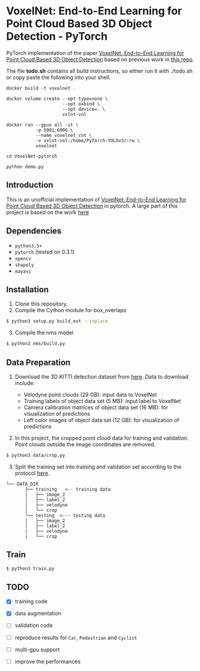 
# VoxelNet: End-to-End Learning for Point Cloud Based 3D Object Detection - PyTorch

PyTorch implementation of the paper [VoxelNet: End-to-End Learning for Point Cloud Based 3D Object Detection](https://arxiv.org/abs/1711.06396) based on previous work in [this repo](https://github.com/skyhehe123/VoxelNet-pytorch).

The file **todo.sh** contains all build instructions, so either run it with ./todo.sh or copy paste the following into your shell.
```
docker build -t voxelnet .

docker volume create --opt type=none \
                     --opt o=bind \
                     --opt device=. \
                     vxlnt-vol

docker run --gpus all -it \
           -p 5001:6006 \
           --name voxelnet_cnt \
           -v vxlnt-vol:/home/PyTorch-YOLOv3/:rw \
           voxelnet

cd VoxelNet-pytorch

python demo.py
```



## Introduction

This is an unofficial implementation of [VoxelNet: End-to-End Learning for Point Cloud Based 3D Object Detection](https://arxiv.org/abs/1711.06396) in pytorch. A large part of this project is based on the work [here](https://github.com/jeasinema/VoxelNet-tensorflow)
## Dependencies
- `python3.5+`
- `pytorch` (tested on 0.3.1)
- `opencv`
- `shapely`
- `mayavi`

## Installation
1. Clone this repository.
2. Compile the Cython module for box_overlaps
```bash
$ python3 setup.py build_ext --inplace
```
3. Compile the nms model
```bash
$ python3 nms/build.py
```


## Data Preparation
1. Download the 3D KITTI detection dataset from [here](http://www.cvlibs.net/datasets/kitti/eval_object.php?obj_benchmark=3d). Data to download include:
    * Velodyne point clouds (29 GB): input data to VoxelNet
    * Training labels of object data set (5 MB): input label to VoxelNet
    * Camera calibration matrices of object data set (16 MB): for visualization of predictions
    * Left color images of object data set (12 GB): for visualization of predictions

2. In this project, the cropped point cloud data for training and validation. Point clouds outside the image coordinates are removed.
```bash
$ python3 data/crop.py
```
3. Split the training set into training and validation set according to the protocol [here](https://xiaozhichen.github.io/files/mv3d/imagesets.tar.gz).
```plain
└── DATA_DIR
       ├── training   <-- training data
       |   ├── image_2
       |   ├── label_2
       |   ├── velodyne
       |   └── crop
       └── testing  <--- testing data
       |   ├── image_2
       |   ├── label_2
       |   ├── velodyne
       |   └── crop
```

## Train

```bash
$ python3 train.py
```

## TODO
- [x] training code
- [x] data augmentation
- [ ] validation code
- [ ] reproduce results for `Car`, `Pedestrian` and `Cyclist`
- [ ] multi-gpu support
- [ ] improve the performances



